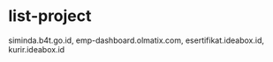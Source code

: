 # list-project
siminda.b4t.go.id,
emp-dashboard.olmatix.com,
esertifikat.ideabox.id,
kurir.ideabox.id

